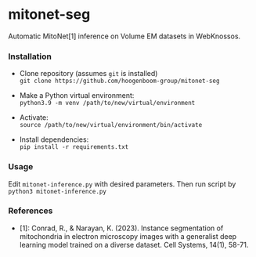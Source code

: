 # mitonet-seg
Automatic MitoNet[1] inference on Volume EM datasets in WebKnossos.

### Installation

- Clone repository (assumes `git` is installed)  
`git clone https://github.com/hoogenboom-group/mitonet-seg`

- Make a Python virtual environment:  
`python3.9 -m venv /path/to/new/virtual/environment`

- Activate:  
`source /path/to/new/virtual/environment/bin/activate`

- Install dependencies:    
`pip install -r requirements.txt`

### Usage
Edit `mitonet-inference.py` with desired parameters. Then run script by  
`python3 mitonet-inference.py`

### References
- [1]: Conrad, R., & Narayan, K. (2023). Instance segmentation of mitochondria in electron microscopy images with a generalist deep learning model trained on a diverse dataset. Cell Systems, 14(1), 58-71.
